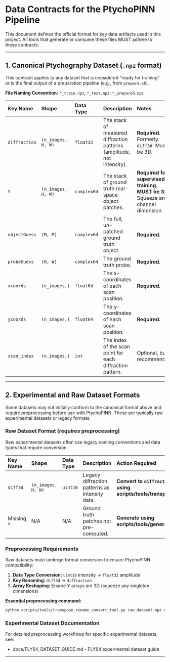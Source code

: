 # Data Contracts for the PtychoPINN Pipeline

This document defines the official format for key data artifacts used in this project. All tools that generate or consume these files MUST adhere to these contracts.

---

## 1. Canonical Ptychography Dataset (`.npz` format)

This contract applies to any dataset that is considered "ready for training" or is the final output of a preparation pipeline (e.g., from `prepare.sh`).

**File Naming Convention:** `*_train.npz`, `*_test.npz`, `*_prepared.npz`

| Key Name      | Shape                 | Data Type      | Description                                                              | Notes                                                              |
| :------------ | :-------------------- | :------------- | :----------------------------------------------------------------------- | :----------------------------------------------------------------- |
| `diffraction` | `(n_images, H, W)`    | `float32`      | The stack of measured diffraction patterns (amplitude, not intensity).   | **Required.** Formerly `diff3d`. Must be 3D.                       |
| `Y`           | `(n_images, H, W)`    | `complex64`    | The stack of ground truth real-space object patches.                     | **Required for supervised training.** **MUST be 3D.** Squeeze any channel dimension. |
| `objectGuess` | `(M, M)`              | `complex64`    | The full, un-patched ground truth object.                                | **Required.**                                                      |
| `probeGuess`  | `(H, W)`              | `complex64`    | The ground truth probe.                                                  | **Required.**                                                      |
| `xcoords`     | `(n_images,)`         | `float64`      | The x-coordinates of each scan position.                                 | **Required.**                                                      |
| `ycoords`     | `(n_images,)`         | `float64`      | The y-coordinates of each scan position.                                 | **Required.**                                                      |
| `scan_index`  | `(n_images,)`         | `int`          | The index of the scan point for each diffraction pattern.                | Optional, but recommended.                                         |

---

## 2. Experimental and Raw Dataset Formats

Some datasets may not initially conform to the canonical format above and require preprocessing before use with PtychoPINN. These are typically raw experimental datasets or legacy formats.

### Raw Dataset Format (requires preprocessing)

Raw experimental datasets often use legacy naming conventions and data types that require conversion:

| Key Name      | Shape                 | Data Type      | Description                                                              | Action Required                                                    |
| :------------ | :-------------------- | :------------- | :----------------------------------------------------------------------- | :----------------------------------------------------------------- |
| `diff3d`      | `(n_images, H, W)`    | `uint16`       | Legacy diffraction patterns as intensity data.                          | **Convert to `diffraction` with float32 amplitude using <code-ref type="tool">scripts/tools/transpose_rename_convert_tool.py</code-ref>** |
| Missing `Y`   | N/A                   | N/A            | Ground truth patches not pre-computed.                                  | **Generate using <code-ref type="tool">scripts/tools/generate_patches_tool.py</code-ref>** |

### Preprocessing Requirements

Raw datasets must undergo format conversion to ensure PtychoPINN compatibility:

1. **Data Type Conversion:** `uint16` intensity → `float32` amplitude
2. **Key Renaming:** `diff3d` → `diffraction`
3. **Array Reshaping:** Ensure Y arrays are 3D (squeeze any singleton dimensions)

**Essential preprocessing command:**
```bash
python scripts/tools/transpose_rename_convert_tool.py raw_dataset.npz converted_dataset.npz
```

### Experimental Dataset Documentation

For detailed preprocessing workflows for specific experimental datasets, see:
- <doc-ref type="guide">docs/FLY64_DATASET_GUIDE.md</doc-ref> - FLY64 experimental dataset guide

---